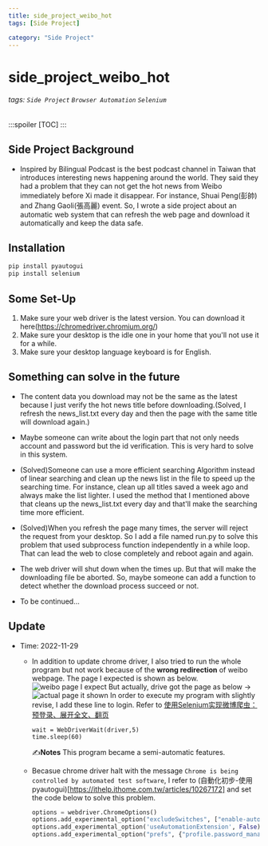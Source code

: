 ```yaml
---
title: side_project_weibo_hot
tags: [Side Project]

category: "Side Project"
---
```


# side_project_weibo_hot
<!-- more -->

###### tags: `Side Project` `Browser Automation` `Selenium`
:::spoiler
[TOC]
:::

## Side Project Background
* Inspired by Bilingual Podcast is the best podcast channel in Taiwan that introduces interesting news happening around the world. They said they had a problem that they can not get the hot news from Weibo immediately before Xi made it disappear. For instance, Shuai Peng(彭帥) and Zhang Gaoli(張高麗) event. So, I wrote a side project about an automatic web system that can refresh the web page and download it automatically and keep the data safe.


## Installation
```bash
pip install pyautogui
pip install selenium
```


## Some Set-Up
1.	Make sure your web driver is the latest version. You can download it here(https://chromedriver.chromium.org/)
2.	Make sure your desktop is the idle one in your home that you'll not use it for a while.
3.	Make sure your desktop language keyboard is for English.


## Something can solve in the future
* The content data you download may not be the same as the latest because I just verify the hot news title before downloading.(Solved, I refresh the news_list.txt every day and then the page with the same title will download again.)

* Maybe someone can write about the login part that not only needs account and password but the id verification. This is very hard to solve in this system.

* (Solved)Someone can use a more efficient searching Algorithm instead of linear searching and clean up the news list in the file to speed up the searching time. For instance, clean up all titles saved a week ago and always make the list lighter. I used the method that I mentioned above that cleans up the news_list.txt every day and that'll make the searching time more efficient.

* (Solved)When you refresh the page many times, the server will reject the request from your desktop. So I add a file named run.py to solve this problem that used subprocess function independently in a while loop. That can lead the web to close completely and reboot again and again.

* The web driver will shut down when the times up. But that will make the downloading file be aborted. So, maybe someone can add a function to detect whether the download process succeed or not.

* To be continued...

## Update
* Time: 2022-11-29
    * In addition to update chrome driver, I also tried to run the whole program but not work because of the **wrong redirection** of weibo webpage.
The page I expected is shown as below.![weibo page I expect](https://imgur.com/G6p2qEu.png)
But actually, drive got the page as below →
![actual page it shown](https://imgur.com/phlJ6Ov.png)
In order to execute my program with slightly revise, I add these line to login. Refer to [使用Selenium实现微博爬虫：预登录、展开全文、翻页](https://blog.51cto.com/u_9177933/2985943)
        ```python=59
        wait = WebDriverWait(driver,5)
        time.sleep(60)
        ```
        :writing_hand:**Notes** This program became a semi-automatic features.
        
    * Becasue chrome driver halt with the message `Chrome is being controlled by automated test software`, I refer to (自動化初步-使用pyautogui)[https://ithelp.ithome.com.tw/articles/10267172] and set the code below to solve this problem.
        ```python
        options = webdriver.ChromeOptions()
        options.add_experimental_option("excludeSwitches", ["enable-automation"])
        options.add_experimental_option('useAutomationExtension', False)
        options.add_experimental_option("prefs", {"profile.password_manager_enabled": False, "credentials_enable_service": False})
        ```